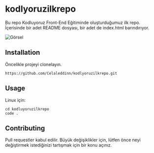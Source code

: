 # kodlyoruzilkrepo
Bu repo Kodluyoruz Front-End Eğitiminde oluşturduğumuz ilk repo. İçerisinde bir adet README dosyası, bir adet de index.html barındırıyor.

![Görsel](https://r.resimlink.com/48Gt32i.png)

## Installation
Öncelikle projeyi clonelayın. 
```
https://github.com/Celaleddinn/kodlyoruzilkrepo.git
```

## Usage
Linux için:

```
cd kodluyoruzilkrepo
code .
```

## Contributing
Pull requestler kabul edilir. Büyük değişiklikler için, lütfen önce neyi değiştirmek istediğinizi tartışmak için bir konu açınız.

